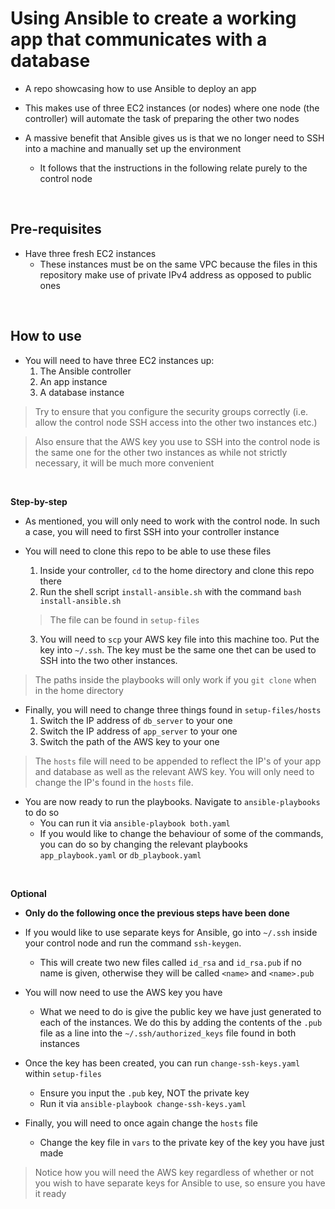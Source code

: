 # Using Ansible to create a working app that communicates with a database

- A repo showcasing how to use Ansible to deploy an app

- This makes use of three EC2 instances (or nodes) where one node (the controller) will automate the task of preparing the other two nodes

- A massive benefit that Ansible gives us is that we no longer need to SSH into a machine and manually set up the environment
    - It follows that the instructions in the following relate purely to the control node

<br>

## Pre-requisites
- Have three fresh EC2 instances
    - These instances must be on the same VPC because the files in this repository make use of private IPv4 address as opposed to public ones

<br>

## How to use
- You will need to have three EC2 instances up:
    1. The Ansible controller
    2. An app instance
    3. A database instance

> Try to ensure that you configure the security groups correctly (i.e. allow the control node SSH access into the other two instances etc.)

> Also ensure that the AWS key you use to SSH into the control node is the same one for the other two instances as while not strictly necessary, it will be much more convenient

<br>

**Step-by-step**

- As mentioned, you will only need to work with the control node. In such a case, you will need to first SSH into your controller instance

- You will need to clone this repo to be able to use these files 
    1. Inside your controller, `cd` to the home directory and clone this repo there
    2. Run the shell script `install-ansible.sh` with the command `bash install-ansible.sh`
    > The file can be found in `setup-files`
    3. You will need to `scp` your AWS key file into this machine too. Put the key into `~/.ssh`. The key must be the same one thet can be used to SSH into the two other instances.

> The paths inside the playbooks will only work if you `git clone` when in the home directory

- Finally, you will need to change three things found in `setup-files/hosts`
    1. Switch the IP address of `db_server` to your one
    2. Switch the IP address of `app_server` to your one
    3. Switch the path of the AWS key to your one

> The `hosts` file will need to be appended to reflect the IP's of your app and database as well as the relevant AWS key. You will only need to change the IP's found in the `hosts` file.

- You are now ready to run the playbooks. Navigate to `ansible-playbooks` to do so
    - You can run it via `ansible-playbook both.yaml`
    - If you would like to change the behaviour of some of the commands, you can do so by changing the relevant playbooks `app_playbook.yaml` or `db_playbook.yaml`

<br>

**Optional**

- **Only do the following once the previous steps have been done**

- If you would like to use separate keys for Ansible, go into `~/.ssh` inside your control node and run the command `ssh-keygen`.
    - This will create two new files called `id_rsa` and `id_rsa.pub` if no name is given, otherwise they will be called `<name>` and `<name>.pub` 

- You will now need to use the AWS key you have
    - What we need to do is give the public key we have just generated to each of the instances. We do this by adding the contents of the `.pub` file as a line into the `~/.ssh/authorized_keys` file found in both instances

- Once the key has been created, you can run `change-ssh-keys.yaml` within `setup-files`
    - Ensure you input the `.pub` key, NOT the private key
    - Run it via `ansible-playbook change-ssh-keys.yaml`

- Finally, you will need to once again change the `hosts` file
    - Change the key file in `vars` to the private key of the key you have just made

> Notice how you will need the AWS key regardless of whether or not you wish to have separate keys for Ansible to use, so ensure you have it ready
